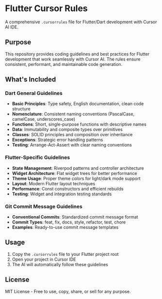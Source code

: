# Flutter Cursor Rules

A comprehensive `.cursorrules` file for Flutter/Dart development with Cursor AI IDE.

## Purpose

This repository provides coding guidelines and best practices for Flutter development that work seamlessly with Cursor AI. The rules ensure consistent, performant, and maintainable code generation.

## What's Included

### Dart General Guidelines

- **Basic Principles**: Type safety, English documentation, clean code structure
- **Nomenclature**: Consistent naming conventions (PascalCase, camelCase, underscores_case)
- **Functions**: Short, single-purpose functions with descriptive names
- **Data**: Immutability and composite types over primitives
- **Classes**: SOLID principles and composition over inheritance
- **Exceptions**: Strategic error handling patterns
- **Testing**: Arrange-Act-Assert with clear naming conventions

### Flutter-Specific Guidelines

- **State Management**: Riverpod patterns and controller architecture
- **Widget Architecture**: Flat widget trees for better performance
- **Theme Usage**: Proper theme colors for light/dark mode support
- **Layout**: Modern Flutter layout techniques
- **Performance**: Const constructors and efficient rebuilds
- **Testing**: Widget and integration testing standards

### Git Commit Message Guidelines

- **Conventional Commits**: Standardized commit message format
- **Commit Types**: feat, fix, docs, style, refactor, test, chore
- **Examples**: Ready-to-use commit message templates

## Usage

1. Copy the `.cursorrules` file to your Flutter project root
2. Open your project in Cursor IDE
3. The AI will automatically follow these guidelines

## License

MIT License - Free to use, copy, share, or sell for any purpose.
